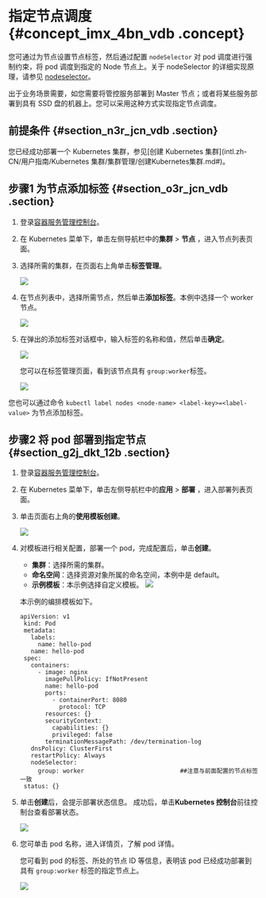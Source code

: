 # 指定节点调度 {#concept_imx_4bn_vdb .concept}

您可通过为节点设置节点标签，然后通过配置 `nodeSelector` 对 pod 调度进行强制约束，将 pod 调度到指定的 Node 节点上。关于 nodeSelector 的详细实现原理，请参见 [nodeselector](https://kubernetes.io/docs/concepts/configuration/assign-pod-node/#nodeselector)。

出于业务场景需要，如您需要将管控服务部署到 Master 节点；或者将某些服务部署到具有 SSD 盘的机器上。您可以采用这种方式实现指定节点调度。

## 前提条件 {#section_n3r_jcn_vdb .section}

您已经成功部署一个 Kubernetes 集群，参见[创建 Kubernetes 集群](intl.zh-CN/用户指南/Kubernetes 集群/集群管理/创建Kubernetes集群.md#)。

## 步骤1 为节点添加标签 {#section_o3r_jcn_vdb .section}

1.  登录[容器服务管理控制台](https://cs.console.aliyun.com)。
2.  在 Kubernetes 菜单下，单击左侧导航栏中的**集群** \> **节点** ，进入节点列表页面。
3.  选择所需的集群，在页面右上角单击**标签管理**。

    ![](http://static-aliyun-doc.oss-cn-hangzhou.aliyuncs.com/assets/img/6900/4463_zh-CN.png)

4.  在节点列表中，选择所需节点，然后单击**添加标签**。本例中选择一个 worker 节点。

    ![](http://static-aliyun-doc.oss-cn-hangzhou.aliyuncs.com/assets/img/6900/4472_zh-CN.png)

5.  在弹出的添加标签对话框中，输入标签的名称和值，然后单击**确定**。

    ![](http://static-aliyun-doc.oss-cn-hangzhou.aliyuncs.com/assets/img/6900/4474_zh-CN.png)

    您可以在标签管理页面，看到该节点具有 `group:worker`标签。

    ![](http://static-aliyun-doc.oss-cn-hangzhou.aliyuncs.com/assets/img/6900/4475_zh-CN.png)


您也可以通过命令 `kubectl label nodes <node-name> <label-key>=<label-value>` 为节点添加标签。

## 步骤2 将 pod 部署到指定节点 {#section_g2j_dkt_12b .section}

1.  登录[容器服务管理控制台](https://cs.console.aliyun.com)。
2.  在 Kubernetes 菜单下，单击左侧导航栏中的**应用** \> **部署** ，进入部署列表页面。
3.  单击页面右上角的**使用模板创建**。

    ![](http://static-aliyun-doc.oss-cn-hangzhou.aliyuncs.com/assets/img/6900/4476_zh-CN.png)

4.  对模板进行相关配置，部署一个 pod，完成配置后，单击**创建**。

    -   **集群**：选择所需的集群。
    -   **命名空间**：选择资源对象所属的命名空间，本例中是 default。
    -   **示例模板**：本示例选择自定义模板。
    ![](http://static-aliyun-doc.oss-cn-hangzhou.aliyuncs.com/assets/img/6900/4477_zh-CN.png)

    本示例的编排模板如下。

    ```
    apiVersion: v1
     kind: Pod
     metadata:
       labels:
         name: hello-pod
       name: hello-pod
     spec:
       containers:
         - image: nginx
           imagePullPolicy: IfNotPresent
           name: hello-pod
           ports:
             - containerPort: 8080
               protocol: TCP
           resources: {}
           securityContext:
             capabilities: {}
             privileged: false
           terminationMessagePath: /dev/termination-log
       dnsPolicy: ClusterFirst
       restartPolicy: Always
       nodeSelector:                    
         group: worker                           ##注意与前面配置的节点标签一致
     status: {}
    ```

5.  单击**创建**后，会提示部署状态信息。 成功后，单击**Kubernetes 控制台**前往控制台查看部署状态。

    ![](http://static-aliyun-doc.oss-cn-hangzhou.aliyuncs.com/assets/img/6900/4478_zh-CN.png)

6.  您可单击 pod 名称，进入详情页，了解 pod 详情。

    您可看到 pod 的标签、所处的节点 ID 等信息，表明该 pod 已经成功部署到具有 `group:worker` 标签的指定节点上。

    ![](http://static-aliyun-doc.oss-cn-hangzhou.aliyuncs.com/assets/img/6900/4479_zh-CN.png)


